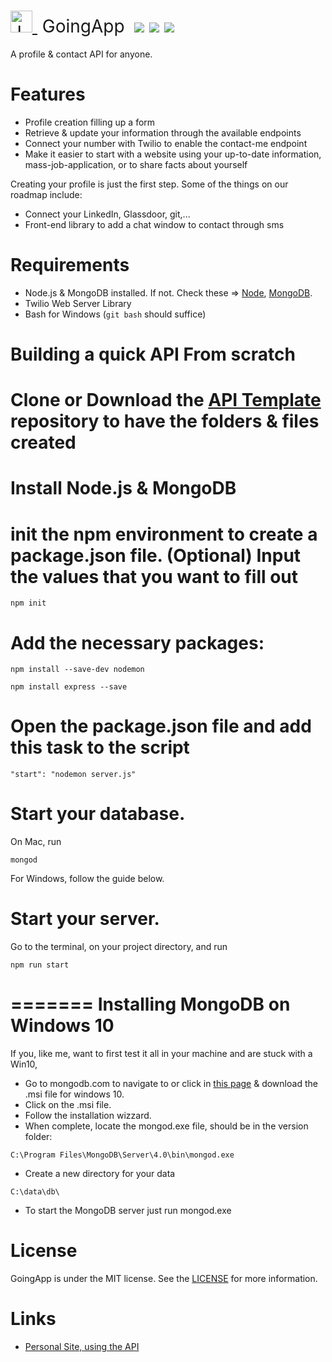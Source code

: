 <h1 style="font-weight:normal">
  <a href="https://www.jalcantara.pro">
    <img src=https://avatars1.githubusercontent.com/u/33139172?s=40&amp;v=4 alt="Jalcantara" width=35>
  </a>
  &nbsp;GoingApp&nbsp;
  <a href="https://www.jalcantara.pro"><img src=https://img.shields.io/badge/purpose-fun-brightgreen.svg></a>
  <a href="https://www.jalcantara.pro/start"><img src=https://img.shields.io/badge/Try%20it-live-green.svg></a>
  <a href="https://github.com/sourcerer-io/sourcerer-app/blob/master/LICENSE.md"><img src=https://img.shields.io/badge/license-MIT-green.svg?colorB=ff0000></a>
</h1>

A profile & contact API for anyone.

[//]: # (SHOWCASE)

Features
========
* Profile creation filling up a form
* Retrieve & update your information through the available endpoints
* Connect your number with Twilio to enable the contact-me endpoint 
* Make it easier to start with a website using your up-to-date information, mass-job-application, or to share facts about yourself

Creating your profile is just the first step. Some of the things on our roadmap include:
* Connect your LinkedIn, Glassdoor, git,...
* Front-end library to add a chat window to contact through sms

[//]: # (Get started)


Requirements
============
* Node.js & MongoDB installed. If not. Check these => [Node](https://nodejs.org/en/download/package-manager/), [MongoDB](https://docs.mongodb.com/manual/installation/).
* Twilio Web Server Library 
* Bash for Windows (`git bash` should suffice)

[//]: # (Usage)

[//]: # (Internals)

Building a quick API From scratch
=======
# Clone or Download the [API Template](#) repository to have the folders & files created 
# Install Node.js & MongoDB
# init the npm environment to create a package.json file. (Optional) Input the values that you want to fill out
```
npm init
```
# Add the necessary packages: 
```
npm install --save-dev nodemon
```
```
npm install express --save
```
# Open the package.json file and add this task to the script
```
"start": "nodemon server.js"
```
# Start your database. 
On Mac, run 
```
mongod
```  
For Windows, follow the guide below. 

# Start your server. 
Go to the terminal, on your project directory, and run
```
npm run start
``` 
=======
Installing MongoDB on Windows 10
=======
If you, like me, want to first test it all in your machine and are stuck with a Win10, 
* Go to mongodb.com to navigate to or click in [this page](https://www.mongodb.com/dr/fastdl.mongodb.org/win32/mongodb-win32-x86_64-2008plus-ssl-4.0.10-signed.msi/download) & download the .msi file for windows 10. 
* Click on the .msi file. 
* Follow the installation wizzard.
* When complete, locate the mongod.exe file, should be in the version folder: 
```
C:\Program Files\MongoDB\Server\4.0\bin\mongod.exe
```
* Create a new directory for your data 
```
C:\data\db\
``` 
* To start the MongoDB server just run mongod.exe

License
=======
GoingApp is under the MIT license. See the [LICENSE](https://github.com/jalcantarab/GoingApp/blob/master/LICENSE) for more information.

Links
=====
* [Personal Site, using the API](https://jalcantara.pro/)